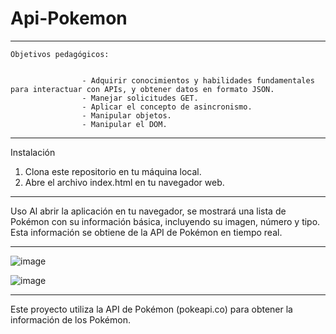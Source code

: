 # Api-Pokemon
---
                    
    Objetivos pedagógicos:

                    
                    - Adquirir conocimientos y habilidades fundamentales para interactuar con APIs, y obtener datos en formato JSON.
                    - Manejar solicitudes GET.
                    - Aplicar el concepto de asincronismo.
                    - Manipular objetos.
                    - Manipular el DOM.                
                    
                    
--- 
Instalación

 1. Clona este repositorio en tu máquina local.
 2. Abre el archivo index.html en tu navegador web.

---
Uso
Al abrir la aplicación en tu navegador,
se mostrará una lista de Pokémon con su información básica,
incluyendo su imagen, número y tipo.
Esta información se obtiene de la API de Pokémon en tiempo real.

---
![image](https://github.com/Brianclikclak/Api-Pokemon/assets/132446946/cfbeeafd-3234-453c-a1f8-d6a89566f353)

![image](https://github.com/Brianclikclak/Api-Pokemon/assets/132446946/c8819461-ca7e-4378-ae86-9775ba3d4e3d)



---

Este proyecto utiliza la API de Pokémon (pokeapi.co) para obtener la información de los Pokémon.



            

